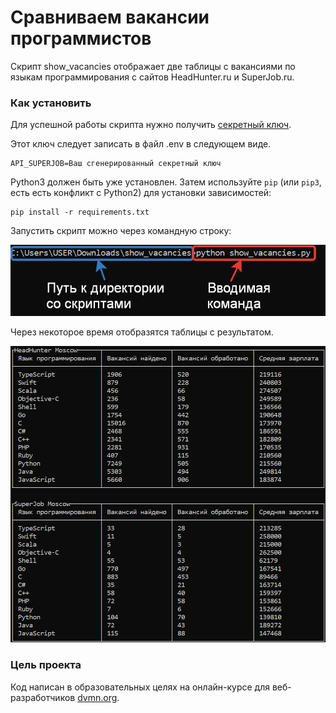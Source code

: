 # Сравниваем вакансии программистов

Скрипт show_vacancies отображает две таблицы с вакансиями по языкам программирования с сайтов HeadHunter.ru
и SuperJob.ru.

### Как установить

Для успешной работы скрипта нужно получить [секретный ключ](<https://api.superjob.ru/info/>).

Этот ключ следует записать в файл .env в следующем виде.

```
API_SUPERJOB=Ваш сгенерированный секретный ключ
```

Python3 должен быть уже установлен. 
Затем используйте `pip` (или `pip3`, есть есть конфликт с Python2) для установки зависимостей:
```
pip install -r requirements.txt
```

Запустить скрипт можно через командную строку:

![Пример запуска скрипта](run_example.png)

Через некоторое время отобразятся таблицы с результатом.

![Пример результата работы скрипта](example.png)

### Цель проекта

Код написан в образовательных целях на онлайн-курсе для веб-разработчиков [dvmn.org](https://dvmn.org/).
